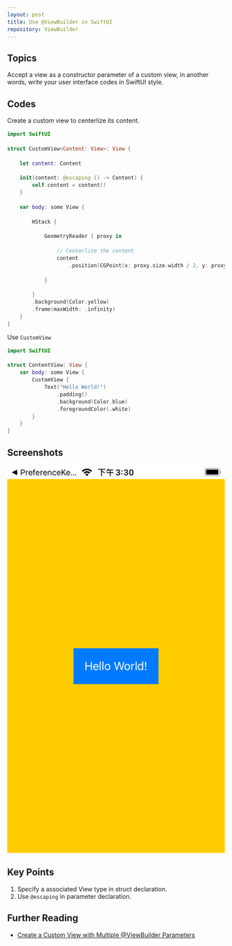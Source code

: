 ```yaml
---
layout: post
title: Use @ViewBuilder in SwiftUI
repository: ViewBuilder
---
```


## Topics

Accept a view as a constructor parameter of a custom view, in another words, write your user interface codes in SwiftUI style.

## Codes

Create a custom view to centerlize its content.

```swift
import SwiftUI

struct CustomView<Content: View>: View {
    
    let content: Content
    
    init(content: @escaping () -> Content) {
        self.content = content()
    }
    
    var body: some View {
        
        HStack {
            
            GeometryReader { proxy in
             
                // Centerlize the content
                content
                    .position(CGPoint(x: proxy.size.width / 2, y: proxy.size.height / 2))
                
            }
            
        }
        .background(Color.yellow)
        .frame(maxWidth: .infinity)
    }
}
```

Use `CustomView`

```swift
import SwiftUI

struct ContentView: View {
    var body: some View {
        CustomView {
            Text("Hello World!")
                .padding()
                .background(Color.blue)
                .foregroundColor(.white)
        }
    }
}
```

## Screenshots

![ViewBuilder](/assets/2021-04-26-viewbuilder.png)

## Key Points

1. Specify a associated View type in struct declaration.
2. Use `@escaping` in parameter declaration.

## Further Reading

* [Create a Custom View with Multiple @ViewBuilder Parameters](/2021/04/26/create-custom-view-multiple-viewbuilder-parameters.html)

